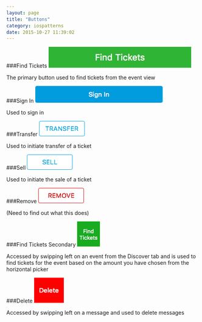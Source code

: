 ```yaml
---
layout: page
title: "Buttons"
category: iospatterns
date: 2015-10-27 11:39:02
---
```



###Find Tickets
![Button Find Tickets](../images/button_find_tickets.png)

The primary button used to find tickets from the event view

###Sign In
![Button Sign In](../images/button_sign_in.png)

Used to sign in

###Transfer
![Button Transfer Tickets](../images/button_transfer.png)

Used to initiate transfer of a ticket

###Sell
![Button Sell Tickets](../images/button_sell.png)

Used to initiate the sale of a ticket

###Remove
![Button Remove Tickets](../images/button_remove.png)

(Need to find out what this does)

###Find Tickets Secondary
![Button Find Tickets Swipe](../images/button_find_tickets_swipe.png)

Accessed by swipping left on an event from the Discover tab and is used to find tickets for the event based on the amount you have chosen from the horizontal picker

###Delete
![Button Delete Swipe](../images/button_delete_swipe.png)

Accessed by swipping left on a message and used to delete messages